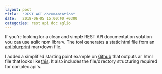 ```yaml
---
layout: post
title:  "REST API documentation"
date:   2018-06-05 15:00:00 +0300
categories: rest api doc aglio
---
```


If you're looking for a clean and simple REST API documentation solution you can use [aglio npm library](https://github.com/danielgtaylor/aglio). The tool generates a static html file from an [api blueprint](https://github.com/apiaryio/api-blueprint/blob/master/API%20Blueprint%20Specification.md) markdown file.

I added a simplified starting point example on [Github](https://github.com/xdanradu/rest-api-docs) that outputs an html file that looks like <a href="/examples/rest-api-docs/index.html" target="_blank">this</a>.
It also includes the file/directory structuring required for complex api's.
